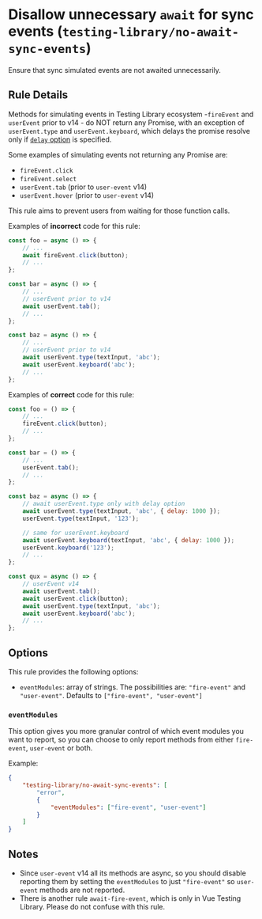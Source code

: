 # Disallow unnecessary `await` for sync events (`testing-library/no-await-sync-events`)

<!-- end auto-generated rule header -->

Ensure that sync simulated events are not awaited unnecessarily.

## Rule Details

Methods for simulating events in Testing Library ecosystem -`fireEvent` and `userEvent` prior to v14 -
do NOT return any Promise, with an exception of
`userEvent.type` and `userEvent.keyboard`, which delays the promise resolve only if [`delay`
option](https://github.com/testing-library/user-event#typeelement-text-options) is specified.

Some examples of simulating events not returning any Promise are:

- `fireEvent.click`
- `fireEvent.select`
- `userEvent.tab` (prior to `user-event` v14)
- `userEvent.hover` (prior to `user-event` v14)

This rule aims to prevent users from waiting for those function calls.

Examples of **incorrect** code for this rule:

```js
const foo = async () => {
	// ...
	await fireEvent.click(button);
	// ...
};

const bar = async () => {
	// ...
	// userEvent prior to v14
	await userEvent.tab();
	// ...
};

const baz = async () => {
	// ...
	// userEvent prior to v14
	await userEvent.type(textInput, 'abc');
	await userEvent.keyboard('abc');
	// ...
};
```

Examples of **correct** code for this rule:

```js
const foo = () => {
	// ...
	fireEvent.click(button);
	// ...
};

const bar = () => {
	// ...
	userEvent.tab();
	// ...
};

const baz = async () => {
	// await userEvent.type only with delay option
	await userEvent.type(textInput, 'abc', { delay: 1000 });
	userEvent.type(textInput, '123');

	// same for userEvent.keyboard
	await userEvent.keyboard(textInput, 'abc', { delay: 1000 });
	userEvent.keyboard('123');
	// ...
};

const qux = async () => {
	// userEvent v14
	await userEvent.tab();
	await userEvent.click(button);
	await userEvent.type(textInput, 'abc');
	await userEvent.keyboard('abc');
	// ...
};
```

## Options

This rule provides the following options:

- `eventModules`: array of strings. The possibilities are: `"fire-event"` and `"user-event"`. Defaults to `["fire-event", "user-event"]`

### `eventModules`

This option gives you more granular control of which event modules you want to report, so you can choose to only report methods from either `fire-event`, `user-event` or both.

Example:

```json
{
	"testing-library/no-await-sync-events": [
		"error",
		{
			"eventModules": ["fire-event", "user-event"]
		}
	]
}
```

## Notes

- Since `user-event` v14 all its methods are async, so you should disable reporting them by setting the `eventModules` to just `"fire-event"` so `user-event` methods are not reported.
- There is another rule `await-fire-event`, which is only in Vue Testing
  Library. Please do not confuse with this rule.
